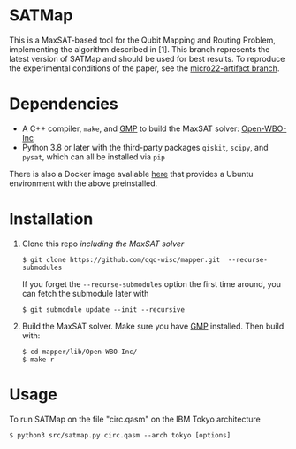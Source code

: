 # SATMap
   This is a MaxSAT-based tool for the Qubit Mapping and Routing Problem, implementing the algorithm described in [1]. This branch represents the latest version of SATMap and should be used for best results. To reproduce the experimental conditions of the paper, see the [micro22-artifact branch](https://github.com/qqq-wisc/satmap/tree/micro22-artifact).

# Dependencies

+ A C++ compiler, ``make``, and [GMP](https://gmplib.org/) to build the MaxSAT solver: [Open-WBO-Inc](https://github.com/sbjoshi/Open-WBO-Inc)
+ Python 3.8 or later with the third-party packages ``qiskit``, ``scipy``, and ``pysat``, which can all be installed via ``pip``

There is also a Docker image avaliable [here](https://hub.docker.com/repository/docker/abtinm/qmapping) that provides a Ubuntu environment with the above preinstalled.

# Installation
1. Clone this repo *including the MaxSAT solver* 

   ```$ git clone https://github.com/qqq-wisc/mapper.git  --recurse-submodules```
 
    If you forget the ```--recurse-submodules``` option the first time around, you can fetch the submodule later with 

     ```$ git submodule update --init --recursive```

2. Build the MaxSAT solver. Make sure you have [GMP](https://gmplib.org/) installed. Then build with:
    ```
    $ cd mapper/lib/Open-WBO-Inc/
    $ make r
    ```
    
# Usage
To run SATMap on the file "circ.qasm" on the IBM Tokyo architecture
```
$ python3 src/satmap.py circ.qasm --arch tokyo [options]
```
    
